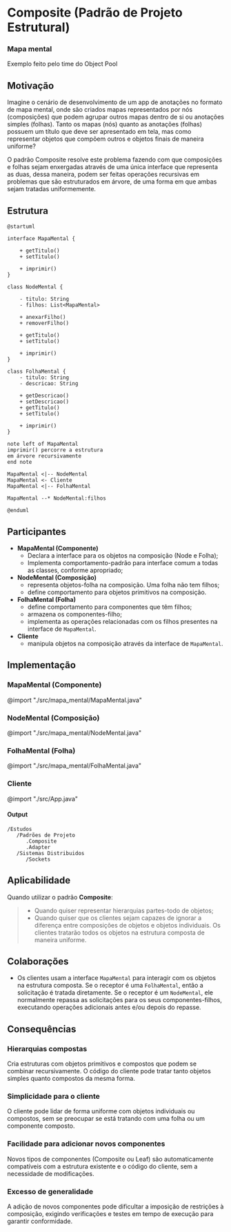 # Composite (Padrão de Projeto Estrutural)

### Mapa mental
Exemplo feito pelo time do Object Pool

## Motivação

Imagine o cenário de desenvolvimento de um app de anotações no formato de mapa mental, onde são criados mapas representados por nós (composições) que podem agrupar outros mapas dentro de si ou anotações simples (folhas). Tanto os mapas (nós) quanto as anotações (folhas) possuem um título que deve ser apresentado em tela, mas como representar objetos que compõem outros e objetos finais de maneira uniforme?

O padrão Composite resolve este problema fazendo com que composições e folhas sejam enxergadas através de uma única interface que representa as duas, dessa maneira, podem ser feitas operações recursivas em problemas que são estruturados em árvore, de uma forma em que ambas sejam tratadas uniformemente.

## Estrutura

```plantuml
@startuml

interface MapaMental {

    + getTitulo()
    + setTitulo()

    + imprimir()
}

class NodeMental {

    - titulo: String
    - filhos: List<MapaMental>

    + anexarFilho()
    + removerFilho()

    + getTitulo()
    + setTitulo()

    + imprimir()
}

class FolhaMental {
    - titulo: String
    - descricao: String

    + getDescricao()
    + setDescricao()
    + getTitulo()
    + setTitulo()

    + imprimir()
}

note left of MapaMental
imprimir() percorre a estrutura
em árvore recursivamente
end note

MapaMental <|-- NodeMental
MapaMental <- Cliente
MapaMental <|-- FolhaMental

MapaMental --* NodeMental:filhos

@enduml
```

## Participantes

- **MapaMental (Componente)** 
    - Declara a interface para os objetos na composição (Node e Folha);
    - Implementa comportamento-padrão para interface comum a todas as classes, conforme apropriado;
- **NodeMental (Composição)**
    - representa objetos-folha na composição. Uma folha não tem filhos;
    - define comportamento para objetos primitivos na composição.
- **FolhaMental (Folha)**
  - define comportamento para componentes que têm filhos;
  - armazena os componentes-filho;
  - implementa as operações relacionadas com os filhos presentes na interface de ```MapaMental```.
- **Cliente**
  - manipula objetos na composição através da interface de ```MapaMental```.

## Implementação

### MapaMental (Componente)
@import "./src/mapa_mental/MapaMental.java"

### NodeMental (Composição)
@import "./src/mapa_mental/NodeMental.java"

### FolhaMental (Folha)
@import "./src/mapa_mental/FolhaMental.java"

### Cliente
@import "./src/App.java"

#### Output
```
/Estudos
   /Padrões de Projeto
      .Composite
      .Adapter
   /Sistemas Distribuidos
      /Sockets
```
## Aplicabilidade

Quando utilizar o padrão **Composite**:
> * Quando quiser representar hierarquias partes-todo de objetos;
> * Quando quiser que os clientes sejam capazes de ignorar a diferença entre composições
de objetos e objetos individuais. Os clientes tratarão todos os objetos na estrutura
composta de maneira uniforme.

## Colaborações

- Os clientes usam a interface ```MapaMental``` para interagir com os objetos na estrutura composta. Se o receptor é uma ```FolhaMental```, então a solicitação é tratada diretamente. Se o receptor é um ```NodeMental```, ele normalmente repassa as solicitações para os seus componentes-filhos, executando operações adicionais antes e/ou depois do repasse.
  
## Consequências

### Hierarquias compostas
Cria estruturas com objetos primitivos e compostos que podem se combinar recursivamente. O código do cliente pode tratar tanto objetos simples quanto compostos da mesma forma.

### Simplicidade para o cliente
O cliente pode lidar de forma uniforme com objetos individuais ou compostos, sem se preocupar se está tratando com uma folha ou um componente composto.

### Facilidade para adicionar novos componentes
Novos tipos de componentes (Composite ou Leaf) são automaticamente compatíveis com a estrutura existente e o código do cliente, sem a necessidade de modificações.

### Excesso de generalidade
A adição de novos componentes pode dificultar a imposição de restrições à composição, exigindo verificações e testes em tempo de execução para garantir conformidade.